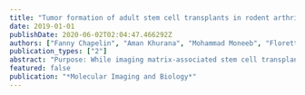 ```yaml
---
title: "Tumor formation of adult stem cell transplants in rodent arthritic joints"
date: 2019-01-01
publishDate: 2020-06-02T02:04:47.466292Z
authors: ["Fanny Chapelin", "Aman Khurana", "Mohammad Moneeb", "Florette K Gray Hazard", "Chun Fai Ray Chan", "Hossein Nejadnik", "Dita Gratzinger", "Solomon Messing", "Jason Erdmann", "Amitabh Gaur", " others"]
publication_types: ["2"]
abstract: "Purpose: While imaging matrix-associated stem cell transplants aimed for cartilage repair in a rodent arthritis model, we noticed that some transplants formed locally destructive tumors. The purpose of this study was to determine the cause for this tumor formation in order to avoid this complication for future transplants.  Procedures: Adipose-derived stem cells (ADSC) isolated from subcutaneous adipose tissue were implanted into 24 osteochondral defects of the distal femur in ten athymic rats and two immunocompetent control rats. All transplants underwent serial magnetic resonance imaging (MRI) up to 6 weeks post-transplantation to monitor joint defect repair. Nine transplants showed an increasing size over time that caused local bone destruction (group 1), while 11 transplants in athymic rats (group 2) and 4 transplants in immunocompetent rats did not. We compared the ADSC implant size and growth rate on MR images, macroscopic features, histopathologic features, surface markers, and karyotypes of these presumed neoplastic transplants with non-neoplastic ADSC transplants.  Results: Implants in group 1 showed a significantly increased two-dimensional area at week 2 (p = 0.0092), 4 (p = 0.003), and 6 (p = 0.0205) compared to week 0, as determined by MRI. Histopathological correlations confirmed neoplastic features in group 1 with significantly increased size, cellularity, mitoses, and cytological atypia compared to group 2. Six transplants in group 1 were identified as malignant chondrosarcomas and three transplants as fibromyxoid sarcomas. Transplants in group 2 and immunocompetent controls exhibited normal cartilage features. Both groups showed a normal ADSC phenotype; however, neoplastic ADSC demonstrated a mixed population of diploid and tetraploid cells without genetic imbalance.  Conclusions: ADSC transplants can form tumors in vivo. Preventive actions to avoid in vivo tumor formations may include karyotyping of culture-expanded ADSC before transplantation. In addition, serial imaging of ADSC transplants in vivo may enable early detection of abnormally proliferating cell transplants. "
featured: false
publication: "*Molecular Imaging and Biology*"
---
```


